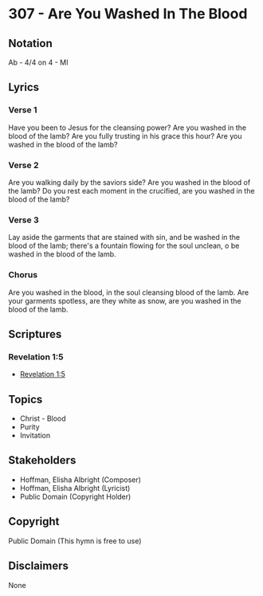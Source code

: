 # 307 - Are You Washed In The Blood

## Notation

Ab - 4/4 on 4 - MI

## Lyrics

### Verse 1

Have you been to Jesus for the cleansing power? Are you washed in the blood of the lamb? Are you fully trusting in his grace this hour? Are you washed in the blood of the lamb?

### Verse 2

Are you walking daily by the saviors side? Are you washed in the blood of the lamb? Do you rest each moment in the crucified, are you washed in the blood of the lamb?

### Verse 3

Lay aside the garments that are stained with sin, and be washed in the blood of the lamb; there's a fountain flowing for the soul unclean, o be washed in the blood of the lamb.

### Chorus

Are you washed in the blood, in the soul cleansing blood of the lamb. Are your garments spotless, are they white as snow, are you washed in the blood of the lamb.


## Scriptures

### Revelation 1:5

- [Revelation 1:5](https://www.biblegateway.com/passage/?search=Revelation%201%3A5)


## Topics

- Christ - Blood
- Purity
- Invitation

## Stakeholders

- Hoffman, Elisha Albright (Composer)
- Hoffman, Elisha Albright (Lyricist)
- Public Domain (Copyright Holder)

## Copyright

Public Domain
(This hymn is free to use)

## Disclaimers

None

